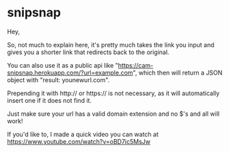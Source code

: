 # snipsnap
Hey,

So, not much to explain here, it's pretty much takes the link you input and gives you a shorter link that redirects back to the original.

You can also use it as a public api like "https://cam-snipsnap.herokuapp.com/?url=example.com", which then will return a JSON object with "result: younewurl.com".

Prepending it with http:// or https:// is not necessary, as it will automatically insert one if it does not find it.

Just make sure your url has a valid domain extension and no $'s and all will work!

If you'd like to, I made a quick video you can watch at https://www.youtube.com/watch?v=oBD7ic5MsJw
